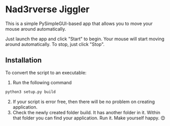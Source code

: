 # Nad3rverse Jiggler

This is a simple PySimpleGUI-based app that allows you to move your mouse around automatically.

Just launch the app and click "Start" to begin. Your mouse will start moving around automatically. To stop, just click "Stop".

## Installation
To convert the script to an executable:

1. Run the following command

```bash
python3 setup.py build
```
2. If your script is error free, then there will be no problem on creating application.
3. Check the newly created folder build. It has another folder in it. 
   Within that folder you can find your application. 
   Run it. 
   Make yourself happy. 😊
